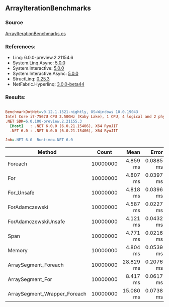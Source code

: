 ﻿## ArrayIterationBenchmarks

### Source
[ArrayIterationBenchmarks.cs](../NetFabric.Hyperlinq.Benchmarks/Benchmarks/ArrayIterationBenchmarks.cs)

### References:
- Linq: 6.0.0-preview.2.21154.6
- System.Linq.Async: [5.0.0](https://www.nuget.org/packages/System.Linq.Async/5.0.0)
- System.Interactive: [5.0.0](https://www.nuget.org/packages/System.Interactive/5.0.0)
- System.Interactive.Async: [5.0.0](https://www.nuget.org/packages/System.Interactive.Async/5.0.0)
- StructLinq: [0.25.3](https://www.nuget.org/packages/StructLinq/0.25.3)
- NetFabric.Hyperlinq: [3.0.0-beta44](https://www.nuget.org/packages/NetFabric.Hyperlinq/3.0.0-beta44)

### Results:
``` ini

BenchmarkDotNet=v0.12.1.1521-nightly, OS=Windows 10.0.19043
Intel Core i7-7567U CPU 3.50GHz (Kaby Lake), 1 CPU, 4 logical and 2 physical cores
.NET SDK=6.0.100-preview.2.21155.3
  [Host]   : .NET 6.0.0 (6.0.21.15406), X64 RyuJIT
  .NET 6.0 : .NET 6.0.0 (6.0.21.15406), X64 RyuJIT

Job=.NET 6.0  Runtime=.NET 6.0  

```
|                       Method |    Count |      Mean |     Error |    StdDev | Ratio | RatioSD |
|----------------------------- |--------- |----------:|----------:|----------:|------:|--------:|
|                      Foreach | 10000000 |  4.859 ms | 0.0885 ms | 0.0828 ms |  1.00 |    0.00 |
|                          For | 10000000 |  4.807 ms | 0.0397 ms | 0.0352 ms |  0.99 |    0.02 |
|                   For_Unsafe | 10000000 |  4.818 ms | 0.0396 ms | 0.0351 ms |  0.99 |    0.02 |
|               ForAdamczewski | 10000000 |  4.587 ms | 0.0227 ms | 0.0189 ms |  0.95 |    0.02 |
|         ForAdamczewskiUnsafe | 10000000 |  4.121 ms | 0.0432 ms | 0.0383 ms |  0.85 |    0.02 |
|                         Span | 10000000 |  4.771 ms | 0.0216 ms | 0.0191 ms |  0.98 |    0.02 |
|                       Memory | 10000000 |  4.804 ms | 0.0539 ms | 0.0504 ms |  0.99 |    0.02 |
|         ArraySegment_Foreach | 10000000 | 28.829 ms | 0.2076 ms | 0.1942 ms |  5.93 |    0.10 |
|             ArraySegment_For | 10000000 |  8.417 ms | 0.0617 ms | 0.0578 ms |  1.73 |    0.03 |
| ArraySegment_Wrapper_Foreach | 10000000 | 15.080 ms | 0.0738 ms | 0.0690 ms |  3.10 |    0.05 |
